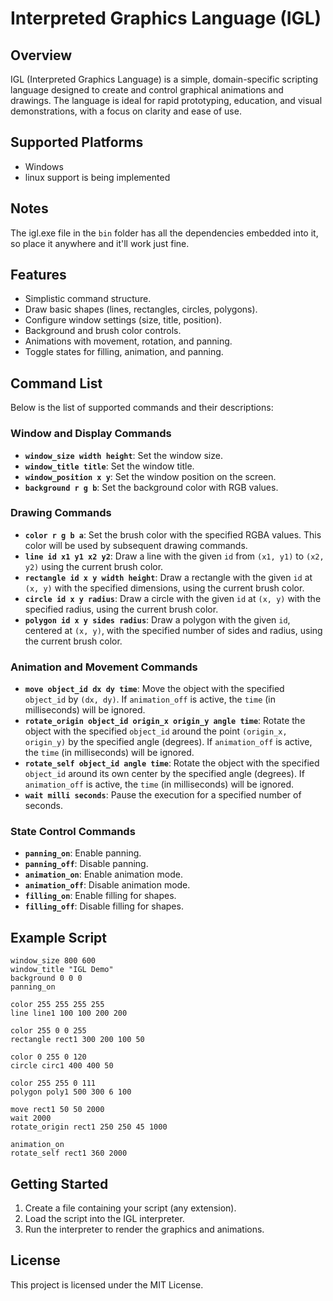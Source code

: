 # Interpreted Graphics Language (IGL)

## Overview
IGL (Interpreted Graphics Language) is a simple, domain-specific scripting language designed to create and control graphical animations and drawings. The language is ideal for rapid prototyping, education, and visual demonstrations, with a focus on clarity and ease of use.

## Supported Platforms
- Windows
- linux support is being implemented 

## Notes
The igl.exe file in the `bin` folder has all the dependencies embedded into it, so place it anywhere and it'll work just fine.

## Features
- Simplistic command structure.
- Draw basic shapes (lines, rectangles, circles, polygons).
- Configure window settings (size, title, position).
- Background and brush color controls.
- Animations with movement, rotation, and panning.
- Toggle states for filling, animation, and panning.

## Command List
Below is the list of supported commands and their descriptions:

### Window and Display Commands
- **`window_size width height`**: Set the window size.
- **`window_title title`**: Set the window title.
- **`window_position x y`**: Set the window position on the screen.
- **`background r g b`**: Set the background color with RGB values.

### Drawing Commands
- **`color r g b a`**: Set the brush color with the specified RGBA values. This color will be used by subsequent drawing commands.
- **`line id x1 y1 x2 y2`**: Draw a line with the given `id` from `(x1, y1)` to `(x2, y2)` using the current brush color.
- **`rectangle id x y width height`**: Draw a rectangle with the given `id` at `(x, y)` with the specified dimensions, using the current brush color.
- **`circle id x y radius`**: Draw a circle with the given `id` at `(x, y)` with the specified radius, using the current brush color.
- **`polygon id x y sides radius`**: Draw a polygon with the given `id`, centered at `(x, y)`, with the specified number of sides and radius, using the current brush color.

### Animation and Movement Commands
- **`move object_id dx dy time`**: Move the object with the specified `object_id` by `(dx, dy)`. If `animation_off` is active, the `time` (in milliseconds) will be ignored.
- **`rotate_origin object_id origin_x origin_y angle time`**: Rotate the object with the specified `object_id` around the point `(origin_x, origin_y)` by the specified angle (degrees). If `animation_off` is active, the `time` (in milliseconds) will be ignored.
- **`rotate_self object_id angle time`**: Rotate the object with the specified `object_id` around its own center by the specified angle (degrees). If `animation_off` is active, the `time` (in milliseconds) will be ignored.
- **`wait milli seconds`**: Pause the execution for a specified number of seconds.

### State Control Commands
- **`panning_on`**: Enable panning.
- **`panning_off`**: Disable panning.
- **`animation_on`**: Enable animation mode.
- **`animation_off`**: Disable animation mode.
- **`filling_on`**: Enable filling for shapes.
- **`filling_off`**: Disable filling for shapes.

## Example Script
```igl
window_size 800 600
window_title "IGL Demo"
background 0 0 0
panning_on

color 255 255 255 255
line line1 100 100 200 200

color 255 0 0 255
rectangle rect1 300 200 100 50

color 0 255 0 120
circle circ1 400 400 50

color 255 255 0 111
polygon poly1 500 300 6 100

move rect1 50 50 2000
wait 2000
rotate_origin rect1 250 250 45 1000

animation_on
rotate_self rect1 360 2000
```

## Getting Started
1. Create a file containing your script (any extension).
2. Load the script into the IGL interpreter.
3. Run the interpreter to render the graphics and animations.

## License
This project is licensed under the MIT License.
